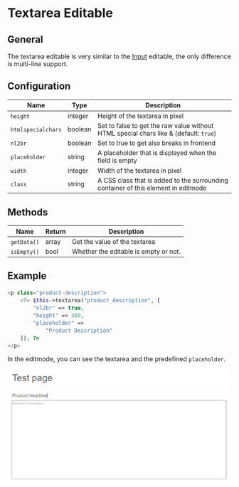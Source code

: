 # Textarea Editable

## General

The textarea editable is very similar to the [Input](./16_Input.md) editable, the only difference is multi-line support.  

## Configuration

| Name               | Type    | Description                                                                           |
|--------------------|---------|---------------------------------------------------------------------------------------|
| `height`           | integer | Height of the textarea in pixel                                                       |
| `htmlspecialchars` | boolean | Set to false to get the raw value without HTML special chars like & (default: `true`) |
| `nl2br`            | boolean | Set to true to get also breaks in frontend                                            |
| `placeholder`      | string  | A placeholder that is displayed when the field is empty                               |
| `width`            | integer | Width of the textarea in pixel                                                        |
| `class`            | string  | A CSS class that is added to the surrounding container of this element in editmode    |

## Methods

| Name        | Return | Description                           |
|-------------|--------|---------------------------------------|
| `getData()` | array  | Get the value of the textarea         |
| `isEmpty()` | bool   | Whether the editable is empty or not. |

## Example

```php
<p class="product-description">
    <?= $this->textarea("product_description", [
        "nl2br" => true,
        "height" => 300,
        "placeholder" =>
            "Product Description"
    ]); ?>
</p>
```

In the editmode, you can see the textarea and the predefined `placeholder`.
 
![Product description textarea - editmode](../../img/editable_textarea_editmode_preview.png)



